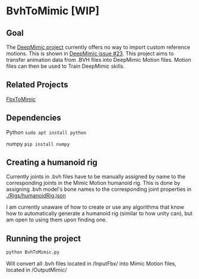 # BvhToMimic [WIP]

## Goal

The [DeepMimic project](https://github.com/xbpeng/DeepMimic) currently offers no way to import custom reference motions. This is shown in [DeepMimic issue #23](https://github.com/xbpeng/DeepMimic/issues/23). This project aims to transfer animation data from .BVH files into DeepMimic Motion files. Motion files can then be used to Train DeepMimic skills.

## Related Projects

[FbxToMimic](https://github.com/SleepingFox88/FbxToMimic)

## Dependencies

Python `sudo apt install python`

numpy `pip install numpy`

## Creating a humanoid rig

Currently joints in .bvh files have to be manually assigned by name to the corresponding joints in the Mimic Motion humanoid rig. This is done by assigning .bvh model's bone names to the corresponding joint properties in [./Rigs/humanoidRig.json](./Rigs/humanoidRig.json)

I am currently unaware of how to create or use any algorithms that know how to automatically generate a humanoid rig (similar to how unity can), but am open to using them upon finding one.

## Running the project

```Bash
python BvhToMimic.py
```

Will convert all .bvh files located in /InputFbx/ into Mimic Motion files, located in /OutputMimic/
